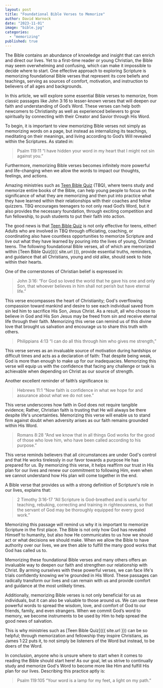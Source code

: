 ```yaml
---
layout: post
title: "Foundational Bible Verses to Memorize"
author: David Warnock
date: "2023-11-01"
image: "bible.jpg"
categories: 
  - "memorizing"
published: true
---
```


The Bible contains an abundance of knowledge and insight that can enrich and direct our lives. Yet to a first-time reader or young Christian, the Bible may seem overwhelming and confusing, which can make it impossible to decide where to start. One effective approach to exploring Scripture is memorizing foundational Bible verses that represent its core beliefs and teachings, serving as sources of comfort, motivation, and instruction to believers of all ages and backgrounds.

In this article, we will explore some essential Bible verses to memorize, from classic passages like John 3:16 to lesser-known verses that will deepen our faith and understanding of God’s Word. These verses can help both newcomers to Christianity as well as experienced believers to grow spiritually by connecting with their Creator and Savior through His Word.

To begin, it is important to view memorizing Bible verses not simply as memorizing words on a page, but instead as internalizing its teachings, meditating on their meanings, and living according to God’s Will revealed within the Scriptures. As stated in: 

> Psalm 119:11 “I have hidden your word in my heart that I might not sin against you.” 
> 
Furthermore, memorizing Bible verses becomes infinitely more powerful and life-changing when we allow the words to impact our thoughts, feelings, and actions.

Amazing ministries such as [Teen Bible Quiz](https://www.biblequiz.com) (TBQ), where teens study and memorize entire books of the Bible, can help young people to focus on the significance of what they are memorizing and then put into practice what they have learned within their relationships with their coaches and fellow quizzers. TBQ encourages teenagers to not only read God’s Word, but it also provides the necessary foundation, through exciting competition and fun fellowship, to push students to put their faith into action.

The good news is that [Teen Bible Quiz](https://www.biblequiz.com) is not only effective for teens, either! Adults who are involved in TBQ through officiating, coaching, or coordinating also have countless opportunities to memorize Scripture and live out what they have learned by pouring into the lives of young, Christian teens. The following foundational Bible verses, all of which are memorized within [Teen Bible Quiz]({{ site.url }}), provide essential truths, reminders, and guidance that all Christians, young and old alike, should seek to hide within their hearts.

One of the cornerstones of Christian belief is expressed in: 

> John 3:16: “For God so loved the world that he gave his one and only Son, that whoever believes in him shall not perish but have eternal life.” 

This verse encompasses the heart of Christianity; God's overflowing compassion toward mankind and desire to see each individual saved from sin led him to sacrifice His Son, Jesus Christ. As a result, all who choose to believe in God and His Son Jesus may be freed from sin and receive eternal life through their faith. Memorizing this verse can remind us of this divine love that brought us salvation and encourage us to share this truth with others.

> Philippians 4:13 “I can do all this through him who gives me strength,” 

This verse serves as an invaluable source of motivation during hardships or difficult times and acts as a declaration of faith: That despite being weak, God is more than enough to make up for our inadequacies. Memorizing this verse will equip us with the confidence that facing any challenge or task is achievable when depending on Christ as our source of strength.

Another excellent reminder of faith’s significance is:

> Hebrews 11:1 “Now faith is confidence in what we hope for and assurance about what we do not see.” 

This verse underscores how faith in God does not require tangible evidence; Rather, Christian faith is trusting that He will always be there despite life's uncertainties. Memorizing this verse will enable us to stand firm against doubt when adversity arises as our faith remains grounded within His Word. 

> Romans 8:28 “And we know that in all things God works for the good of those who love him, who have been called according to his purpose.” 

This verse reminds believers that all circumstances are under God's control and that He works tirelessly in our favor towards a purpose He has prepared for us. By memorizing this verse, it helps reaffirm our trust in His plan for our lives and renew our commitment to following Him, even when we cannot understand how His plan will come together in the end. 

A Bible verse that provides us with a strong definition of Scripture's role in our lives, explains that:

> 2 Timothy 3:16-17 “All Scripture is God-breathed and is useful for teaching, rebuking, correcting and training in righteousness, so that the servant of God may be thoroughly equipped for every good work.” 
> 
Memorizing this passage will remind us why it is important to memorize Scripture in the first place. The Bible is not only how God has revealed Himself to humanity, but also how He communicates to us how we should act or what decisions we should make. When we allow the Bible to have authority over our lives, we are then able to fulfill the many good works that God has called us to.

Memorizing these foundational Bible verses and many others offers an invaluable way to deepen our faith and strengthen our relationship with Christ. By arming ourselves with these powerful verses, we can face life's trials confidently knowing we're grounded in His Word. These passages can radically transform our lives and can remain with us and provide comfort and guidance at the most unlikely times.  

Additionally, memorizing Bible verses is not only beneficial for us as individuals, but it can also be valuable to those around us. We can use these powerful words to spread the wisdom, love, and comfort of God to our friends, family, and even strangers. When we commit God’s word to memory, we become instruments to be used by Him to help spread the good news of salvation. 

This is why ministries such as [Teen Bible Quiz]({{ site.url }}) can be so helpful; through memorization and fellowship they inspire Christians, as James 1:22 puts it, to not simply be listeners of the Word but instead, to be doers of the Word.

In conclusion, anyone who is unsure where to start when it comes to reading the Bible should start here! As our goal, let us strive to continually study and memorize God's Word to become more like Him and fulfill His plan for our lives. Describing this practice aptly is: 

> Psalm 119:105 “Your word is a lamp for my feet, a light on my path.” 